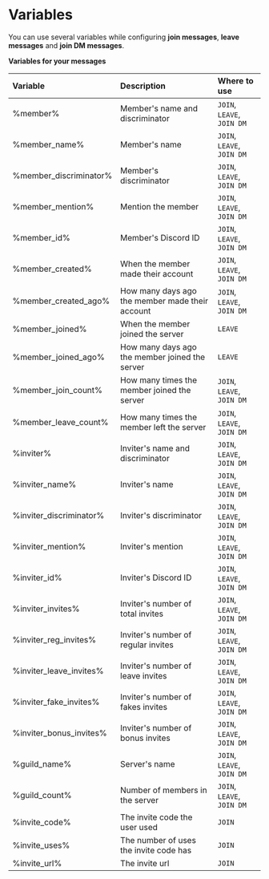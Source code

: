 # Variables

You can use several variables while configuring **join messages**, **leave messages** and **join DM messages**.

**Variables for your messages**

| Variable | Description | Where to use |
| :--- | :--- | :--- |
| %member% | Member's name and discriminator | `JOIN`, `LEAVE`, `JOIN DM` |
| %member\_name% | Member's name | `JOIN`, `LEAVE`, `JOIN DM` |
| %member\_discriminator% | Member's discriminator | `JOIN`, `LEAVE`, `JOIN DM` |
| %member\_mention% | Mention the member | `JOIN`, `LEAVE`, `JOIN DM` |
| %member\_id% | Member's Discord ID | `JOIN`, `LEAVE`, `JOIN DM` |
| %member\_created% | When the member made their account | `JOIN`, `LEAVE`, `JOIN DM` |
| %member\_created\_ago% | How many days ago the member made their account | `JOIN`, `LEAVE`, `JOIN DM` |
| %member\_joined% | When the member joined the server | `LEAVE` |
| %member\_joined\_ago% | How many days ago the member joined the server | `LEAVE` |
| %member\_join\_count% | How many times the member joined the server | `JOIN`, `LEAVE`, `JOIN DM` |
| %member\_leave\_count% | How many times the member left the server | `JOIN`, `LEAVE`, `JOIN DM` |
| %inviter% | Inviter's name and discriminator | `JOIN`, `LEAVE`, `JOIN DM` |
| %inviter\_name% | Inviter's name | `JOIN`, `LEAVE`, `JOIN DM` |
| %inviter\_discriminator% | Inviter's discriminator | `JOIN`, `LEAVE`, `JOIN DM` |
| %inviter\_mention% | Inviter's mention | `JOIN`, `LEAVE`, `JOIN DM` |
| %inviter\_id% | Inviter's Discord ID | `JOIN`, `LEAVE`, `JOIN DM` |
| %inviter\_invites% | Inviter's number of total invites | `JOIN`, `LEAVE`, `JOIN DM` |
| %inviter\_reg\_invites% | Inviter's number of regular invites | `JOIN`, `LEAVE`, `JOIN DM` |
| %inviter\_leave\_invites% | Inviter's number of leave invites | `JOIN`, `LEAVE`, `JOIN DM` |
| %inviter\_fake\_invites% | Inviter's number of fakes invites | `JOIN`, `LEAVE`, `JOIN DM` |
| %inviter\_bonus\_invites% | Inviter's number of bonus invites | `JOIN`, `LEAVE`, `JOIN DM` |
| %guild\_name% | Server's name | `JOIN`, `LEAVE`, `JOIN DM` |
| %guild\_count% | Number of members in the server | `JOIN`, `LEAVE`, `JOIN DM` |
| %invite\_code% | The invite code the user used | `JOIN` |
| %invite\_uses% | The number of uses the invite code has | `JOIN` |
| %invite\_url% | The invite url | `JOIN` |



